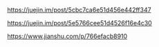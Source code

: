 https://juejin.im/post/5cbc7ca6e51d456e442ff347

https://juejin.im/post/5e5766cee51d4526f16e4c30



https://www.jianshu.com/p/766efacb8910

